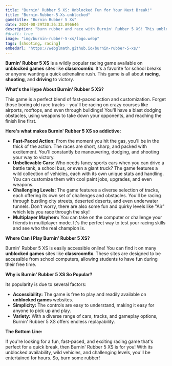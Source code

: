 ```yaml
---
title: "Burnin' Rubber 5 XS: Unblocked Fun for Your Next Break!"
title: "Burnin-Rubber-5-Xs-unblocked"
gametitle: "Burnin Rubber 5 Xs"
date: 2024-08-29T20:36:33.896646
description: "burn rubber and race with Burnin' Rubber 5 XS! This unblocked racing game offers hours of fun with its gameplay, customizable cars, and challenging levels. Play now for free! No downloads!!!"
#draft: true
image: "img/burnin-rubber-5-xs/logo.webp"
tags: [shooting, racing]
embedUrl: "https://webglmath.github.io/burnin-rubber-5-xs/"
---
```


**Burnin' Rubber 5 XS** is a wildly popular racing game available on **unblocked games** sites like **classroom6x**.  It's a favorite for school breaks or anyone wanting a quick adrenaline rush. This game is all about  **racing**,  **shooting**, and  **driving** to victory.

**What's the Hype About Burnin' Rubber 5 XS?**

This game is a perfect blend of fast-paced action and customization.  Forget those boring old race tracks – you'll be racing on crazy courses like airports, rooftops, and even through buildings! You'll have a blast dodging obstacles, using weapons to take down your opponents, and reaching the finish line first.

**Here's what makes Burnin' Rubber 5 XS so addictive:**

* **Fast-Paced Action:**  From the moment you hit the gas, you'll be in the thick of the action.  The races are short, sharp, and packed with excitement. You'll constantly be maneuvering, dodging, and shooting your way to victory.
* **Unbelievable Cars:** Who needs fancy sports cars when you can drive a battle tank, a school bus, or even a giant truck? The game features a wild collection of vehicles, each with its own unique stats and handling. You can customize them with cool paint jobs, upgrades, and even weapons.
* **Challenging Levels:**  The game features a diverse selection of tracks, each offering its own set of challenges and obstacles. You'll be racing through bustling city streets, deserted deserts, and even underwater tunnels.  Don't worry, there are also some fun and quirky levels like "Air"  which lets you race through the sky!
* **Multiplayer Mayhem:**  You can take on the computer or challenge your friends in multiplayer mode.  It's the perfect way to test your racing skills and see who the real champion is.

**Where Can I Play Burnin' Rubber 5 XS?**

Burnin' Rubber 5 XS is easily accessible online! You can find it on many  **unblocked games** sites like **classroom6x**.  These sites are designed to be accessible from school computers, allowing students to have fun during their free time. 

**Why is Burnin' Rubber 5 XS So Popular?**

Its popularity is due to several factors:

* **Accessibility:**  The game is free to play and readily available on **unblocked games** websites. 
* **Simplicity:**  The controls are easy to understand, making it easy for anyone to pick up and play.
* **Variety:**  With a diverse range of cars, tracks, and gameplay options, Burnin' Rubber 5 XS offers endless replayability.

**The Bottom Line:**

If you're looking for a fun, fast-paced, and exciting racing game that's perfect for a quick break, then Burnin' Rubber 5 XS is for you! With its unblocked availability, wild vehicles, and challenging levels, you'll be entertained for hours.  So, burn some rubber! 

